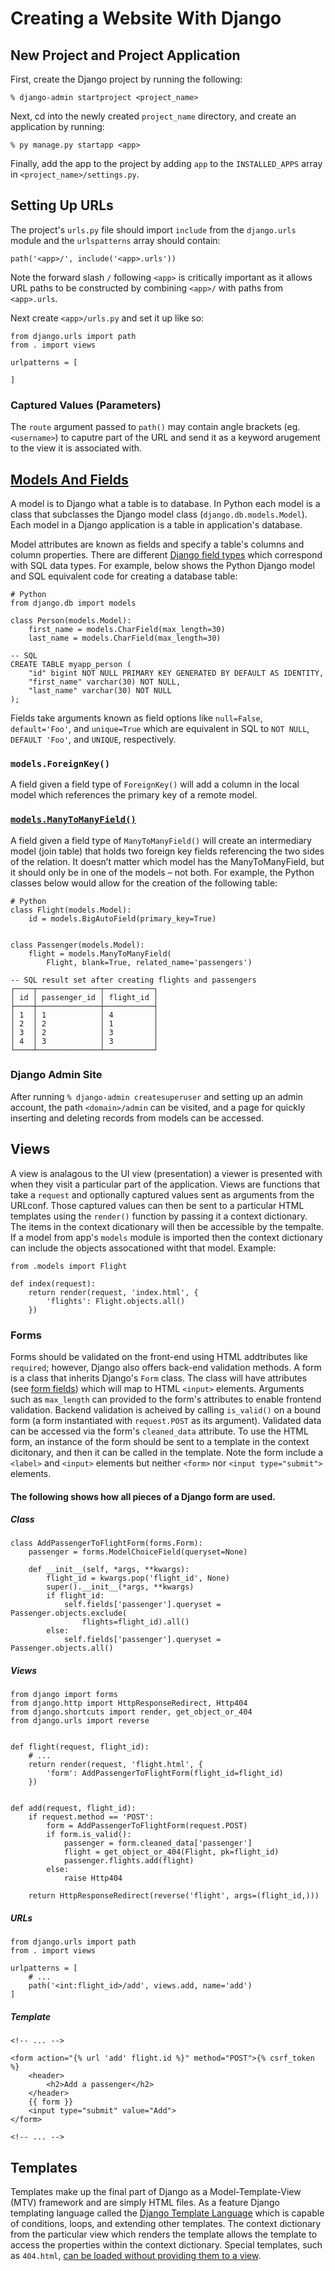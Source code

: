 # Creating a Website With Django
## New Project and Project Application
First, create the Django project by running the following:
```
% django-admin startproject <project_name>
```
Next, cd into the newly created `project_name` directory, and create an application by running:
```
% py manage.py startapp <app>
```
Finally, add the app to the project by adding `app` to the `INSTALLED_APPS` array in `<project_name>/settings.py`.
## Setting Up URLs
The project's `urls.py` file should import `include` from the `django.urls` module and the `urlspatterns` array should contain:
```
path('<app>/', include('<app>.urls'))
```
Note the forward slash `/` following `<app>` is critically important as it allows URL paths to be constructed by combining `<app>/` with paths from `<app>.urls`.

Next create `<app>/urls.py` and set it up like so:
```
from django.urls import path
from . import views

urlpatterns = [
    
]
```
### Captured Values (Parameters)
The `route` argument passed to `path()` may contain angle brackets (eg. `<username>`) to caputre part of the URL and send it as a keyword arugement to the view it is associated with.
## [Models And Fields](https://docs.djangoproject.com/en/4.1/ref/models/)
A model is to Django what a table is to database. In Python each model is a class that subclasses the Django model class (`django.db.models.Model`). Each model in a Django application is a table in application's database.

Model attributes are known as fields and specify a table's columns and column properties. There are different [Django field types](https://docs.djangoproject.com/en/4.1/ref/models/fields/#field-types) which correspond with SQL data types. For example, below shows the Python Django model and SQL equivalent code for creating a database table:
```
# Python
from django.db import models

class Person(models.Model):
    first_name = models.CharField(max_length=30)
    last_name = models.CharField(max_length=30)

-- SQL
CREATE TABLE myapp_person (
    "id" bigint NOT NULL PRIMARY KEY GENERATED BY DEFAULT AS IDENTITY,
    "first_name" varchar(30) NOT NULL,
    "last_name" varchar(30) NOT NULL
);
```
Fields take arguments known as field options like `null=False`, `default='Foo'`, and `unique=True` which are equivalent in SQL to `NOT NULL`, `DEFAULT 'Foo'`, and `UNIQUE`, respectively.

### `models.ForeignKey()`
A field given a field type of `ForeignKey()` will add a column in the local model which references the primary key of a remote model.

### [`models.ManyToManyField()`](https://docs.djangoproject.com/en/4.1/ref/models/fields/#manytomanyfield)
A field given a field type of `ManyToManyField()` will create an intermediary model (join table) that holds two foreign key fields referencing the two sides of the relation. It doesn’t matter which model has the ManyToManyField, but it should only be in one of the models – not both. For example, the Python classes below would allow for the creation of the following table:
```
# Python
class Flight(models.Model):
    id = models.BigAutoField(primary_key=True)


class Passenger(models.Model):
    flight = models.ManyToManyField(
        Flight, blank=True, related_name='passengers')

-- SQL result set after creating flights and passengers
┌────┬──────────────┬───────────┐
│ id │ passenger_id │ flight_id │
├────┼──────────────┼───────────┤
│ 1  │ 1            │ 4         │
│ 2  │ 2            │ 1         │
│ 3  │ 2            │ 3         │
│ 4  │ 3            │ 3         │
└────┴──────────────┴───────────┘
```

### Django Admin Site
After running `% django-admin createsuperuser` and setting up an admin account, the path `<domain>/admin` can be visited, and a page for quickly inserting and deleting records from models can be accessed.
## Views
A view is analagous to the UI view (presentation) a viewer is presented with when they visit a particular part of the application. Views are functions that take a `request` and optionally captured values sent as arguments from the URLconf. Those captured values can then be sent to a particular HTML templates using the `render()` function by passing it a context dictionary. The items in the context dicationary will then be accessible by the tempalte. If a model from app's `models` module is imported then the context dictionary can include the objects assocationed witht that model. Example:
```
from .models import Flight

def index(request):
    return render(request, 'index.html', {
        'flights': Flight.objects.all()
    })
```
### Forms
Forms should be validated on the front-end using HTML addtributes like `required`; however, Django also offers back-end validation methods. A form is a class that inherits Django's `Form` class. The class will have attributes (see [form fields](https://docs.djangoproject.com/en/4.1/ref/forms/fields/)) which will map to HTML `<input>` elements. Arguments such as `max_length` can provided to the form's attributes to enable frontend validation. Backend validation is acheived by calling `is_valid()` on a bound form (a form instantiated with `request.POST` as its argument). Validated data can be accessed via the form's `cleaned_data` attribute. To use the HTML form, an instance of the form should be sent to a template in the context dicitonary, and then it can be called in the template. Note the form include a `<label>` and `<input>` elements but neither `<form>` nor `<input type="submit">` elements.
#### The following shows how all pieces of a Django form are used.
##### Class
```
class AddPassengerToFlightForm(forms.Form):
    passenger = forms.ModelChoiceField(queryset=None)

    def __init__(self, *args, **kwargs):
        flight_id = kwargs.pop('flight_id', None)
        super().__init__(*args, **kwargs)
        if flight_id:
            self.fields['passenger'].queryset = Passenger.objects.exclude(
                flights=flight_id).all()
        else:
            self.fields['passenger'].queryset = Passenger.objects.all()
```
##### Views
```
from django import forms
from django.http import HttpResponseRedirect, Http404
from django.shortcuts import render, get_object_or_404
from django.urls import reverse


def flight(request, flight_id):
    # ...
    return render(request, 'flight.html', {
        'form': AddPassengerToFlightForm(flight_id=flight_id)
    })


def add(request, flight_id):
    if request.method == 'POST':
        form = AddPassengerToFlightForm(request.POST) 
        if form.is_valid():
            passenger = form.cleaned_data['passenger']
            flight = get_object_or_404(Flight, pk=flight_id)
            passenger.flights.add(flight)
        else:
            raise Http404

    return HttpResponseRedirect(reverse('flight', args=(flight_id,)))
```
##### URLs
```
from django.urls import path
from . import views

urlpatterns = [
    # ...
    path('<int:flight_id>/add', views.add, name='add')
]
```
##### Template
```
<!-- ... -->

<form action="{% url 'add' flight.id %}" method="POST">{% csrf_token %}
    <header>
        <h2>Add a passenger</h2>
    </header>
    {{ form }}
    <input type="submit" value="Add">
</form>

<!-- ... -->
```
## Templates
Templates make up the final part of Django as a Model-Template-View (MTV) framework and are simply HTML files. As a feature Django templating language called the [Django Template Language](https://docs.djangoproject.com/en/4.1/topics/templates/) which is capable of conditions, loops, and extending other templates. The context dictionary from the particular view which renders the template allows the template to access the properties within the context dictionary. Special templates, such as `404.html`, [can be loaded without providing them to a view](https://docs.djangoproject.com/en/4.1/ref/views/).
